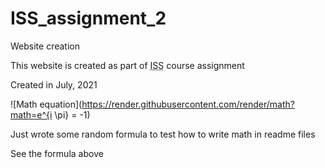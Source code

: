 # ISS_assignment_2
Website creation

This website is created as part of <abbr title = "Introduction to Software Systems">ISS</abbr> course assignment

Created in July, 2021

![Math equation](https://render.githubusercontent.com/render/math?math=e^{i \pi} = -1)

Just wrote some random formula to test how to write math in readme files

See the formula above

